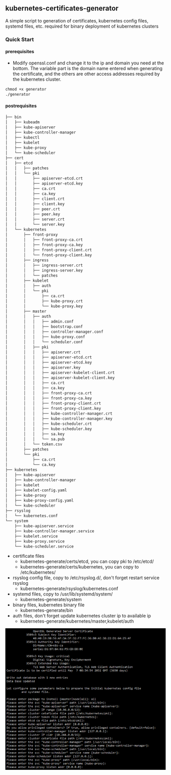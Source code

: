 
## kubernetes-certificates-generator

A simple script to generation of certificates, kubernetes config files, systemd files, etc.  required for binary deployment of kubernetes clusters

### Quick Start

#### prerequisites

- Modify  openssl.conf and change it to the ip and domain you need at the bottom. The variable part is the domain name entered when generating the certificate, and the others are other access addresses required by the kubernetes cluster.


```
chmod +x generator
./generator
```

#### postrequisites

```
├── bin
│   ├── kubeadm
│   ├── kube-apiserver
│   ├── kube-controller-manager
│   ├── kubectl
│   ├── kubelet
│   ├── kube-proxy
│   └── kube-scheduler
├── cert
│   ├── etcd
│   │   ├── patches
│   │   └── pki
│   │       ├── apiserver-etcd.crt
│   │       ├── apiserver-etcd.key
│   │       ├── ca.crt
│   │       ├── ca.key
│   │       ├── client.crt
│   │       ├── client.key
│   │       ├── peer.crt
│   │       ├── peer.key
│   │       ├── server.crt
│   │       └── server.key
│   └── kubernetes
│       ├── front-proxy
│       │   ├── front-proxy-ca.crt
│       │   ├── front-proxy-ca.key
│       │   ├── front-proxy-client.crt
│       │   └── front-proxy-client.key
│       ├── ingress
│       │   ├── ingress-server.crt
│       │   ├── ingress-server.key
│       │   └── patches
│       ├── kubelet
│       │   ├── auth
│       │   └── pki
│       │       ├── ca.crt
│       │       ├── kube-proxy.crt
│       │       └── kube-proxy.key
│       ├── master
│       │   ├── auth
│       │   │   ├── admin.conf
│       │   │   ├── bootstrap.conf
│       │   │   ├── controller-manager.conf
│       │   │   ├── kube-proxy.conf
│       │   │   └── scheduler.conf
│       │   ├── pki
│       │   │   ├── apiserver.crt
│       │   │   ├── apiserver-etcd.crt
│       │   │   ├── apiserver-etcd.key
│       │   │   ├── apiserver.key
│       │   │   ├── apiserver-kubelet-client.crt
│       │   │   ├── apiserver-kubelet-client.key
│       │   │   ├── ca.crt
│       │   │   ├── ca.key
│       │   │   ├── front-proxy-ca.crt
│       │   │   ├── front-proxy-ca.key
│       │   │   ├── front-proxy-client.crt
│       │   │   ├── front-proxy-client.key
│       │   │   ├── kube-controller-manager.crt
│       │   │   ├── kube-controller-manager.key
│       │   │   ├── kube-scheduler.crt
│       │   │   ├── kube-scheduler.key
│       │   │   ├── sa.key
│       │   │   └── sa.pub
│       │   └── token.csv
│       ├── patches
│       └── pki
│           ├── ca.crt
│           └── ca.key
├── kubernetes
│   ├── kube-apiserver
│   ├── kube-controller-manager
│   ├── kubelet
│   ├── kubelet-config.yaml
│   ├── kube-proxy
│   ├── kube-proxy-config.yaml
│   └── kube-scheduler
├── rsyslog
│   └── kubernetes.conf
└── system
    ├── kube-apiserver.service
    ├── kube-controller-manager.service
    ├── kubelet.service
    ├── kube-proxy.service
    └── kube-scheduler.service
```

- certificate files
  - kubernetes-generate/certs/etcd, you can copy pki to /etc/etcd/
  - kubernetes-generate/certs/kubernetes,  you can copy to /etc/kubernetes/
- rsyslog config file, copy to /etc/rsyslog.d/, don't forget restart service rsyslog
  - kubernetes-generate/rsyslog/kubernetes.conf
- systemd files, copy to /usr/lib/systemd/system/
  - kubernetes-generate/system
- binary files, kubernetes binary file
  - kubernetes-generate/bin
- auth files, don't forget update kubernetes cluster ip to available ip
  - kubernetes-generate/kubernetes/master,kubelet/auth

![img1](https://github.com/CylonChau/kubernetes-certificates-generator/raw/main/img1.png)
